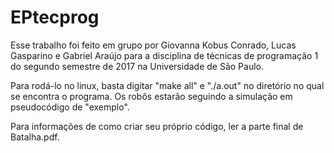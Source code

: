 # EPtecprog

Esse trabalho foi feito em grupo por Giovanna Kobus Conrado, Lucas Gasparino e Gabriel Araújo para a disciplina de técnicas de programação 1 do segundo semestre de 2017 na Universidade de São Paulo.

Para rodá-lo no linux, basta digitar "make all" e "./a.out" no diretório no qual se encontra o programa. Os robôs estarão seguindo a simulação em pseudocódigo de "exemplo".

Para informações de como criar seu próprio código, ler a parte final de Batalha.pdf.


